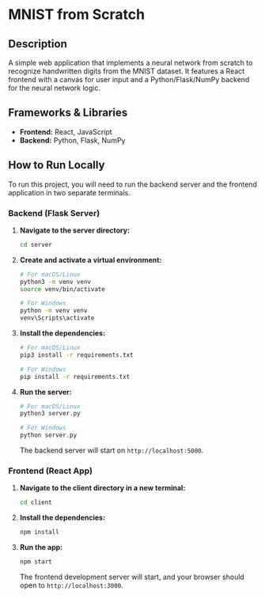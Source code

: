 # MNIST from Scratch

## Description

A simple web application that implements a neural network from scratch to recognize handwritten digits from the MNIST dataset. It features a React frontend with a canvas for user input and a Python/Flask/NumPy backend for the neural network logic.

## Frameworks & Libraries

*   **Frontend:** React, JavaScript
*   **Backend:** Python, Flask, NumPy

## How to Run Locally

To run this project, you will need to run the backend server and the frontend application in two separate terminals.

### Backend (Flask Server)

1.  **Navigate to the server directory:**
    ```bash
    cd server
    ```

2.  **Create and activate a virtual environment:**
    ```bash
    # For macOS/Linux
    python3 -m venv venv
    source venv/bin/activate

    # For Windows
    python -m venv venv
    venv\Scripts\activate
    ```

3.  **Install the dependencies:**
    ```bash
    # For macOS/Linux
    pip3 install -r requirements.txt

    # For Windows
    pip install -r requirements.txt
    ```

4.  **Run the server:**
    ```bash
    # For macOS/Linux
    python3 server.py

    # For Windows
    python server.py
    ```
    The backend server will start on `http://localhost:5000`.

### Frontend (React App)

1.  **Navigate to the client directory in a new terminal:**
    ```bash
    cd client
    ```

2.  **Install the dependencies:**
    ```bash
    npm install
    ```

3.  **Run the app:**
    ```bash
    npm start
    ```
    The frontend development server will start, and your browser should open to `http://localhost:3000`.
